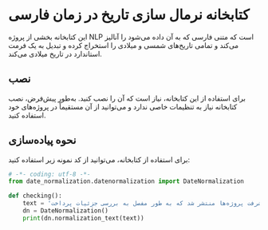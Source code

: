 # کتابخانه نرمال سازی تاریخ در زمان فارسی

این کتابخانه بخشی از پروژه NLP است که متنی فارسی که به آن داده می‌شود را آنالیز می‌کند و تمامی تاریخ‌های شمسی و میلادی را استخراج کرده و تبدیل به یک فرمت استاندارد در تاریخ میلادی می‌کند.

## نصب

برای استفاده از این کتابخانه، نیاز است که آن را نصب کنید. به‌طور پیش‌فرض، نصب کتابخانه نیاز به تنظیمات خاصی ندارد و می‌توانید از آن مستقیماً در پروژه‌های خود استفاده کنید.
 
## نحوه پیاده‌سازی

برای استفاده از کتابخانه، می‌توانید از کد نمونه زیر استفاده کنید:

```python
# -*- coding: utf-8 -*-
from date_normalization.datenormalization import DateNormalization

def checking():
    text = 'در تاریخ ۲۸ اسفند ۱۳۹۸، جلسه‌ای مهم برای بررسی پیشرفت‌های سالانه برگزار شد. سپس، در تاریخ ۵ فوریه ۲۰۲۰، گزارشی درباره پروژه‌های در حال انجام منتشر شد. در تاریخ ۱۵ مارس ۲۰۲۱، تیم تحقیقاتی نتایج جدیدی را اعلام کرد. همچنین، در تاریخ ۱۷ اردیبهشت ۱۴۰۰، سمیناری درباره فناوری‌های نوین برگزار شد که شامل سخنرانی‌های مفصلی بود. برای برنامه‌ریزی جلسات آینده، به تاریخ‌های زیر توجه کنید: ۳۰ مرداد ۱۴۰۱، ۲۰ سپتامبر ۲۰۲۲ و ۱۰ دسامبر ۲۰۲۲. در تاریخ ۱۲ ژانویه ۲۰۲۳، تحلیل‌های جدیدی درباره روندهای جاری ارائه شد. همچنین، در تاریخ ۲۵ تیر ۱۴۰۲، گزارشی نهایی در مورد پیشرفت پروژه‌ها منتشر شد که به طور مفصل به بررسی جزئیات پرداخت.'
    dn = DateNormalization()
    print(dn.normalization_text(text))
